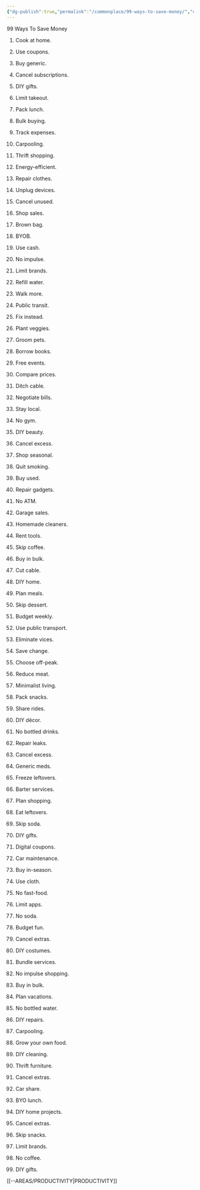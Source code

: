 ```yaml
---
{"dg-publish":true,"permalink":"/commonplace/99-ways-to-save-money/","created":"2025-02-13T01:30:31.000+08:00"}
---
```



99 Ways To Save Money
1. Cook at home.

2. Use coupons.

3. Buy generic.

4. Cancel subscriptions.

5. DIY gifts.

6. Limit takeout.

7. Pack lunch.

8. Bulk buying.

9. Track expenses.

10. Carpooling.

11. Thrift shopping.

12. Energy-efficient.

13. Repair clothes.

14. Unplug devices.

15. Cancel unused.

16. Shop sales.

17. Brown bag.

18. BYOB.

19. Use cash.

20. No impulse.

21. Limit brands.

22. Refill water.

23. Walk more.

24. Public transit.

25. Fix instead.

26. Plant veggies.

27. Groom pets.

28. Borrow books.

29. Free events.

30. Compare prices.

31. Ditch cable.

32. Negotiate bills.

33. Stay local.

34. No gym.

35. DIY beauty.

36. Cancel excess.

37. Shop seasonal.

38. Quit smoking.

39. Buy used.

40. Repair gadgets.

41. No ATM.

42. Garage sales.

43. Homemade cleaners.

44. Rent tools.

45. Skip coffee.

46. Buy in bulk.

47. Cut cable.

48. DIY home.

49. Plan meals.

50. Skip dessert.

51. Budget weekly.

52. Use public transport.

53. Eliminate vices.

54. Save change.

55. Choose off-peak.

56. Reduce meat.

57. Minimalist living.

58. Pack snacks.

59. Share rides.

60. DIY décor.

61. No bottled drinks.

62. Repair leaks.

63. Cancel excess.

64. Generic meds.

65. Freeze leftovers.

66. Barter services.

67. Plan shopping.

68. Eat leftovers.

69. Skip soda.

70. DIY gifts.

71. Digital coupons.

72. Car maintenance.

73. Buy in-season.

74. Use cloth.

75. No fast-food.

76. Limit apps.

77. No soda.

78. Budget fun.

79. Cancel extras.

80. DIY costumes.

81. Bundle services.

82. No impulse shopping.

83. Buy in bulk.

84. Plan vacations.

85. No bottled water.

86. DIY repairs.

87. Carpooling.

88. Grow your own food.

89. DIY cleaning.

90. Thrift furniture.

91. Cancel extras.

92. Car share.

93. BYO lunch.

94. DIY home projects.

95. Cancel extras.

96. Skip snacks.

97. Limit brands.

98. No coffee.

99. DIY gifts.



 [[--AREAS/PRODUCTIVITY\|PRODUCTIVITY]]

